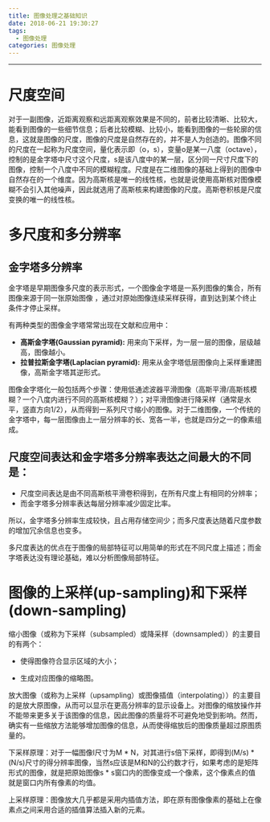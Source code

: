 ```yaml
---
title: 图像处理之基础知识
date: 2018-06-21 19:30:27
tags:
  - 图像处理
categories: 图像处理
---
```


----

# 尺度空间

对于一副图像，近距离观察和远距离观察效果是不同的，前者比较清晰、比较大，能看到图像的一些细节信息；后者比较模糊、比较小，能看到图像的一些轮廓的信息，这就是图像的尺度，图像的尺度是自然存在的，并不是人为创造的。图像不同的尺度在一起称为尺度空间，量化表示即（o，s），变量o是某一八度（octave），控制的是金字塔中尺寸这个尺度，s是该八度中的某一层，区分同一尺寸尺度下的图像，控制一个八度中不同的模糊程度。尺度是在二维图像的基础上得到的图像中自然存在的一个维度。因为高斯核是唯一的线性核，也就是说使用高斯核对图像模糊不会引入其他噪声，因此就选用了高斯核来构建图像的尺度。高斯卷积核是尺度变换的唯一的线性核。

<!--more-->

# 多尺度和多分辨率

## 金字塔多分辨率
金字塔是早期图像多尺度的表示形式，一个图像金字塔是一系列图像的集合，所有图像来源于同一张原始图像 ，通过对原始图像连续采样获得，直到达到某个终止条件才停止采样。

有两种类型的图像金字塔常常出现在文献和应用中：

- **高斯金字塔(Gaussian pyramid):** 用来向下采样，为一层一层的图像，层级越高，图像越小。
- **拉普拉斯金字塔(Laplacian pyramid):** 用来从金字塔低层图像向上采样重建图像，高斯金字塔其逆形式。

图像金字塔化一般包括两个步骤：使用低通滤波器平滑图像（高斯平滑/高斯核模糊？一个八度内进行不同的高斯核模糊？）；对平滑图像进行降采样（通常是水平，竖直方向1/2），从而得到一系列尺寸缩小的图像。对于二维图像，一个传统的金字塔中，每一层图像由上一层分辨率的长、宽各一半，也就是四分之一的像素组成。

## 尺度空间表达和金字塔多分辨率表达之间最大的不同是：

- 尺度空间表达是由不同高斯核平滑卷积得到，在所有尺度上有相同的分辨率；
- 而金字塔多分辨率表达每层分辨率减少固定比率。

所以，金字塔多分辨率生成较快，且占用存储空间少；而多尺度表达随着尺度参数的增加冗余信息也变多。

多尺度表达的优点在于图像的局部特征可以用简单的形式在不同尺度上描述；而金字塔表达没有理论基础，难以分析图像局部特征。

# 图像的上采样(up-sampling)和下采样(down-sampling)
缩小图像（或称为下采样（subsampled）或降采样（downsampled））的主要目的有两个：

- 使得图像符合显示区域的大小；

- 生成对应图像的缩略图。

放大图像（或称为上采样（upsampling）或图像插值（interpolating））的主要目的是放大原图像，从而可以显示在更高分辨率的显示设备上。对图像的缩放操作并不能带来更多关于该图像的信息，因此图像的质量将不可避免地受到影响。然而，确实有一些缩放方法能够增加图像的信息，从而使得缩放后的图像质量超过原图质量的。

下采样原理：对于一幅图像I尺寸为M * N，对其进行s倍下采样，即得到(M/s) * (N/s)尺寸的得分辨率图像，当然s应该是M和N的公约数才行，如果考虑的是矩阵形式的图像，就是把原始图像s * s窗口内的图像变成一个像素，这个像素点的值就是窗口内所有像素的均值。

上采样原理：图像放大几乎都是采用内插值方法，即在原有图像像素的基础上在像素点之间采用合适的插值算法插入新的元素。